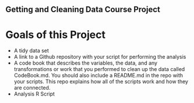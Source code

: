 ## Getting and Cleaning Data Course Project

# Goals of this Project
- A tidy data set
- A link to a Github repository with your script for performing the analysis
- A code book that describes the variables, the data, and any transformations or work that you performed to clean up the data called CodeBook.md. You should also include a README.md in the repo with your scripts. This repo explains how all of the scripts work and how they are connected.
- Analysis R Script
